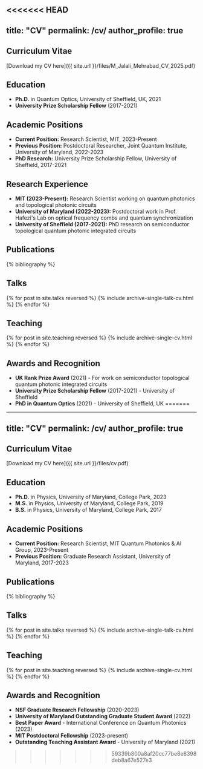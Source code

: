 <<<<<<< HEAD
---
title: "CV"
permalink: /cv/
author_profile: true
---

## Curriculum Vitae

[Download my CV here]({{ site.url }}/files/M_Jalali_Mehrabad_CV_2025.pdf)

## Education

- **Ph.D.** in Quantum Optics, University of Sheffield, UK, 2021
- **University Prize Scholarship Fellow** (2017-2021)

## Academic Positions

- **Current Position:** Research Scientist, MIT, 2023-Present
- **Previous Position:** Postdoctoral Researcher, Joint Quantum Institute, University of Maryland, 2022-2023
- **PhD Research:** University Prize Scholarship Fellow, University of Sheffield, 2017-2021

## Research Experience

- **MIT (2023-Present):** Research Scientist working on quantum photonics and topological photonic circuits
- **University of Maryland (2022-2023):** Postdoctoral work in Prof. Hafezi's Lab on optical frequency combs and quantum synchronization
- **University of Sheffield (2017-2021):** PhD research on semiconductor topological quantum photonic integrated circuits

## Publications

{% bibliography %}

## Talks

{% for post in site.talks reversed %}
  {% include archive-single-talk-cv.html %}
{% endfor %}

## Teaching

{% for post in site.teaching reversed %}
  {% include archive-single-cv.html %}
{% endfor %}

## Awards and Recognition

- **UK Rank Prize Award** (2021) - For work on semiconductor topological quantum photonic integrated circuits
- **University Prize Scholarship Fellow** (2017-2021) - University of Sheffield
- **PhD in Quantum Optics** (2021) - University of Sheffield, UK
=======
---
title: "CV"
permalink: /cv/
author_profile: true
---

## Curriculum Vitae

[Download my CV here]({{ site.url }}/files/cv.pdf)

## Education

- **Ph.D.** in Physics, University of Maryland, College Park, 2023
- **M.S.** in Physics, University of Maryland, College Park, 2019  
- **B.S.** in Physics, University of Maryland, College Park, 2017

## Academic Positions

- **Current Position:** Research Scientist, MIT Quantum Photonics & AI Group, 2023-Present
- **Previous Position:** Graduate Research Assistant, University of Maryland, 2017-2023

## Publications

{% bibliography %}

## Talks

{% for post in site.talks reversed %}
  {% include archive-single-talk-cv.html %}
{% endfor %}

## Teaching

{% for post in site.teaching reversed %}
  {% include archive-single-cv.html %}
{% endfor %}

## Awards and Recognition

- **NSF Graduate Research Fellowship** (2020-2023)
- **University of Maryland Outstanding Graduate Student Award** (2022)
- **Best Paper Award** - International Conference on Quantum Photonics (2023)
- **MIT Postdoctoral Fellowship** (2023-present)
- **Outstanding Teaching Assistant Award** - University of Maryland (2021)
>>>>>>> 59339b800a8af20cc77be8e8398deb8a67e527e3
